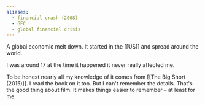 ```yaml
---
aliases:
  - financial crash (2008)
  - GFC
  - global financial crisis
---
```

A global economic melt down. It started in the [[US]] and spread around the world.

I was around 17 at the time it happened it never really affected me.

To be honest nearly all my knowledge of it comes from [[The Big Short (2015)]]. I read the book on it too. But I can't remember the details. That's the good thing about film. It makes things easier to remember – at least for me.